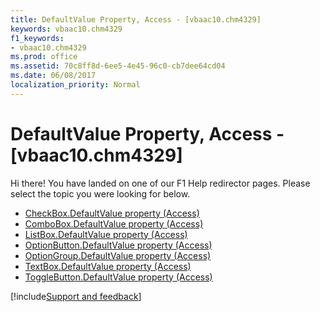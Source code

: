 ```yaml
---
title: DefaultValue Property, Access - [vbaac10.chm4329]
keywords: vbaac10.chm4329
f1_keywords:
- vbaac10.chm4329
ms.prod: office
ms.assetid: 70c8ff8d-6ee5-4e45-96c0-cb7dee64cd04
ms.date: 06/08/2017
localization_priority: Normal
---
```



# DefaultValue Property, Access - [vbaac10.chm4329]

Hi there! You have landed on one of our F1 Help redirector pages. Please select the topic you were looking for below.

- [CheckBox.DefaultValue property (Access)](https://msdn.microsoft.com/library/3bbeaae3-3f94-0841-306d-a73e56cac461%28Office.15%29.aspx)
- [ComboBox.DefaultValue property (Access)](https://msdn.microsoft.com/library/9c8a001f-ba06-f5c4-654d-7f37cabec14e%28Office.15%29.aspx)
- [ListBox.DefaultValue property (Access)](https://msdn.microsoft.com/library/dd8104db-7d24-2b1f-aac7-bc17f7b9002b%28Office.15%29.aspx)
- [OptionButton.DefaultValue property (Access)](https://msdn.microsoft.com/library/87be103a-bfe6-ccab-7349-4c3cbbeadc30%28Office.15%29.aspx)
- [OptionGroup.DefaultValue property (Access)](https://msdn.microsoft.com/library/cb19cb7b-033c-9e4d-6683-5296c306f47f%28Office.15%29.aspx)
- [TextBox.DefaultValue property (Access)](https://msdn.microsoft.com/library/fab86da0-e865-478c-80c6-7681c5733059%28Office.15%29.aspx)
- [ToggleButton.DefaultValue property (Access)](https://msdn.microsoft.com/library/95809409-a347-33d6-4268-2b66fb1f2ac6%28Office.15%29.aspx)

[!include[Support and feedback](~/includes/feedback-boilerplate.md)]